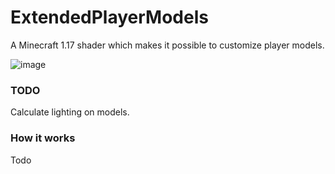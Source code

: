 # ExtendedPlayerModels
A Minecraft 1.17 shader which makes it possible to customize player models.

![image](https://user-images.githubusercontent.com/70565775/131819304-c7f89e34-575a-4bcb-b606-d13996bc9aed.png)


### TODO
Calculate lighting on models.

### How it works
Todo



